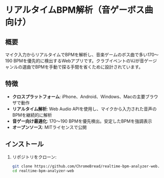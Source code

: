 # リアルタイムBPM解析（音ゲーボス曲向け）

## 概要
マイク入力からリアルタイムでBPMを解析し、音楽ゲームのボス曲で多い170〜190 BPMを優先的に検出するWebアプリです。クラブイベントのVJが音ゲージャンルの選曲でBPMを手動で探る手間を省くために設計されています。

## 特徴
- **クロスプラットフォーム**: iPhone、Android、Windows、Macの主要ブラウザで動作
- **リアルタイム解析**: Web Audio APIを使用し、マイクから入力された音声のBPMを継続的に解析
- **音ゲー向け最適化**: 170〜190 BPMを優先検出。安定したBPMを強調表示
- **オープンソース**: MITライセンスで公開

## インストール
1. リポジトリをクローン:
   ```bash
   git clone https://github.com/ChromeBread/realtime-bpm-analyzer-web.git
   cd realtime-bpm-analyzer-web

